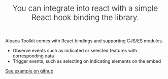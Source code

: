 <h2 style="font-weight:300; font-size:1.5rem; text-align: center;">
You can integrate into react with a simple React hook binding the library.
</h2>
<br/>

Alpaca Toolkit comes with React bindings and supporting CJS/ES modules.

- Observe events such as indicated or selected features with corresponding data
- Trigger events, such as selecting on indicating elements on the embed

[See example on github](https://github.com/AlpacaTravel/toolkit-react-example)
